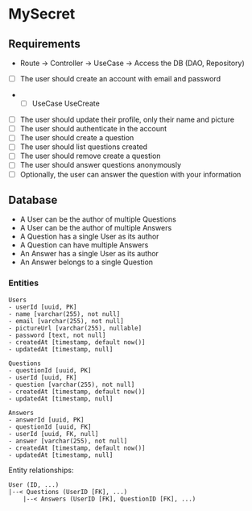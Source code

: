 # MySecret

## Requirements

- Route -> Controller -> UseCase -> Access the DB (DAO, Repository)

- [ ] The user should create an account with email and password
- - [ ] UseCase UseCreate
- [ ] The user should update their profile, only their name and picture
- [ ] The user should authenticate in the account
- [ ] The user should create a question
- [ ] The user should list questions created
- [ ] The user should remove create a question
- [ ] The user should answer questions anonymously
- [ ] Optionally, the user can answer the question with your information

## Database

- A User can be the author of multiple Questions
- A User can be the author of multiple Answers
- A Question has a single User as its author
- A Question can have multiple Answers
- An Answer has a single User as its author
- An Answer belongs to a single Question

### Entities


```text
Users
- userId [uuid, PK]
- name [varchar(255), not null]
- email [varchar(255), not null]
- pictureUrl [varchar(255), nullable]
- password [text, not null]
- createdAt [timestamp, default now()]
- updatedAt [timestamp, null]

Questions
- questionId [uuid, PK]
- userId [uuid, FK]
- question [varchar(255), not null]
- createdAt [timestamp, default now()]
- updatedAt [timestamp, null]

Answers
- answerId [uuid, PK]
- questionId [uuid, FK]
- userId [uuid, FK, null]
- answer [varchar(255), not null]
- createdAt [timestamp, default now()]
- updatedAt [timestamp, null]
```

Entity relationships:

```text
User (ID, ...)
|--< Questions (UserID [FK], ...)
    |--< Answers (UserID [FK], QuestionID [FK], ...)
```